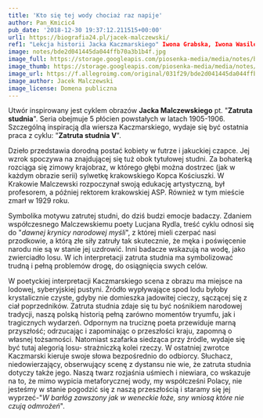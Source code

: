 ```yaml
---
title: 'Kto się tej wody chociaż raz napije'
author: Pan_Kmicic4
pub_date: '2018-12-30 19:37:12.211515+00:00'
url1: https://biografia24.pl/jacek-malczewski/
ref1: "Lekcja historii Jacka Kaczmarskiego" Iwona Grabska, Iwona Wasilewska
image: notes/bde2d041445da044ffb70a3b1b4f.jpg
image_full: https://storage.googleapis.com/piosenka-media/media/notes/bde2d041445da044ffb70a3b1b4f.jpg
image_thumb: https://storage.googleapis.com/piosenka-media/media/notes/bde2d041445da044ffb70a3b1b4f.jpg.0x300_q85_upscale.jpg
image_url: https://f.allegroimg.com/original/031f29/bde2d041445da044ffb70a3b1b4f
image_author: Jacek Malczewski
image_license: Domena publiczna
---
```


Utwór inspirowany jest cyklem obrazów **Jacka Malczewskiego** pt. "**Zatruta studnia**". Seria obejmuje 5 płócien powstałych w latach 1905\-1906. Szczególną inspiracją dla wiersza Kaczmarskiego, wydaje się być ostatnia praca z cyklu: "**Zatruta studnia V**".

Dzieło przedstawia dorodną postać kobiety w futrze i jakuckiej czapce. Jej wzrok spoczywa na znajdującej się tuż obok tytułowej studni. Za bohaterką rozciąga się zimowy krajobraz, w którego głębi można dostrzec \(jak w każdym obrazie serii\) sylwetkę krakowskiego Kopca Kościuszki. W Krakowie Malczewski rozpoczynał swoją edukację artystyczną, był profesorem, a później rektorem krakowskiej ASP. Również w tym mieście zmarł w 1929 roku.

Symbolika motywu zatrutej studni, do dziś budzi emocje badaczy. Zdaniem współczesnego Malczewskiemu poety Lucjana Rydla, treść cyklu odnosi się do "_dawnej krynicy narodowej myśli_", z której mieli czerpać nasi przodkowie, a którą złe siły zatruły tak skutecznie, że męka i poświęcenie narodu nie są w stanie jej uzdrowić. Inni badacze wskazują na wodę, jako zwierciadło losu. W ich interpretacji zatruta studnia ma symbolizować trudną i pełną problemów drogę, do osiągnięcia swych celów.

W poetyckiej interpretacji Kaczmarskiego scena z obrazu ma miejsce na lodowej, syberyjskiej pustyni. Źródło wypływające spod lodu byłoby krystalicznie czyste, gdyby nie domieszka jadowitej cieczy, sączącej się z ciał poprzedników. Zatruta studnia zdaje się tu być nośnikiem narodowej tradycji, naszą polską historią pełną zarówno momentów tryumfu, jak i tragicznych wydarzeń. Odpornym na truciznę poeta przewiduje marną przyszłość; odrzucając i zapominając o przeszłości kraju, zapomną o własnej tożsamości. Natomiast szafarka siedząca przy źródle, wydaje się być tutaj alegorią losu\- strażniczką kolei rzeczy. W ostatniej zwrotce Kaczmarski kieruje swoje słowa bezpośrednio do odbiorcy. Słuchacz, niedowierzający, obserwujący scenę z dystansu nie wie, że zatruta studnia dotyczy także jego. Naszą twarz rozjaśnia uśmiech i niewiara, co wskazuje na to, że mimo wypicia metaforycznej wody, my współcześni Polacy, nie jesteśmy w stanie pogodzić się z naszą przeszłością i staramy się jej wyprzeć\-"_W barłóg zawszony jak w weneckie łoże, sny wniosą które nie czują odmrożeń_".